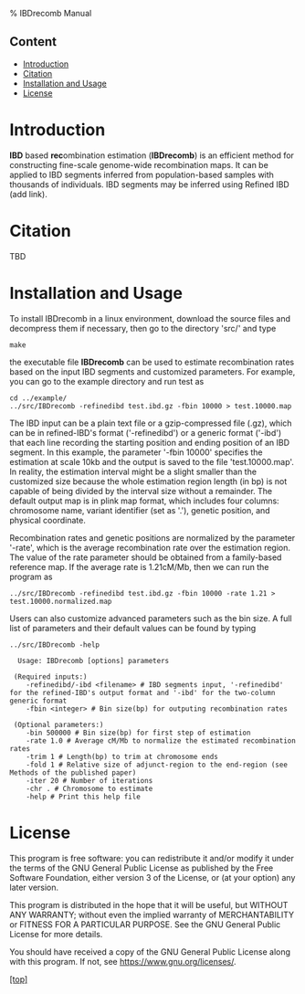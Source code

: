 % IBDrecomb Manual 

Content
-------

- [Introduction](#introduction)
- [Citation](#citation)
- [Installation and Usage](#installation-and-usage)
- [License](#license)

# Introduction

**IBD** based **rec**ombination estimation (**IBDrecomb**) is an efficient method for constructing fine-scale genome-wide recombination maps. 
It can be applied to IBD segments inferred from population-based samples with thousands of individuals. IBD segments may be inferred using Refined IBD (add link).

# Citation

TBD

# Installation and Usage

To install IBDrecomb in a linux environment, download the source files and decompress them if necessary, then go to the directory 'src/' and type
```
make
```
the executable file __IBDrecomb__ can be used to estimate recombination rates based on the input IBD segments and customized parameters.
For example, you can go to the example directory and run test as
```
cd ../example/
../src/IBDrecomb -refinedibd test.ibd.gz -fbin 10000 > test.10000.map
```
The IBD input can be a plain text file or a gzip-compressed file (.gz), which can be in refined-IBD's format ('-refinedibd') or a generic format ('-ibd') that each line recording the starting position and ending position of an IBD segment. 
In this example, the parameter '-fbin 10000' specifies the estimation at scale 10kb and the output is saved to the file 'test.10000.map'. 
In reality, the estimation interval might be a slight smaller than the customized size because the whole estimation region length (in bp) is not capable of being divided by the interval size without a remainder.
The default output map is in plink map format, which includes four columns: chromosome name, variant identifier (set as '.'), genetic position, and physical coordinate.

Recombination rates and genetic positions are normalized by the parameter '-rate', 
which is the average recombination rate over the estimation region. The value of the rate parameter should be obtained from a family-based reference map.
If the average rate is 1.21cM/Mb, then we can run the program as

```
../src/IBDrecomb -refinedibd test.ibd.gz -fbin 10000 -rate 1.21 > test.10000.normalized.map
```
 
Users can also customize advanced parameters such as the bin size. 
A full list of parameters and their default values can be found by typing 

```
../src/IBDrecomb -help

  Usage: IBDrecomb [options] parameters

 (Required inputs:)
 	-refinedibd/-ibd <filename>	# IBD segments input, '-refinedibd' for the refined-IBD's output format and '-ibd' for the two-column generic format
 	-fbin <integer> # Bin size(bp) for outputing recombination rates

 (Optional parameters:)
 	-bin 500000 # Bin size(bp) for first step of estimation
 	-rate 1.0 # Average cM/Mb to normalize the estimated recombination rates
 	-trim 1 # Length(bp) to trim at chromosome ends
 	-fold 1 # Relative size of adjunct-region to the end-region (see Methods of the published paper)
 	-iter 20 # Number of iterations 
	-chr . # Chromosome to estimate
	-help # Print this help file
```

# License

This program is free software: you can redistribute it and/or modify
it under the terms of the GNU General Public License as published by
the Free Software Foundation, either version 3 of the License, or
(at your option) any later version.

This program is distributed in the hope that it will be useful, but WITHOUT ANY WARRANTY;
without even the implied warranty of
MERCHANTABILITY or FITNESS FOR A PARTICULAR PURPOSE.
See the GNU General Public License for more details.

You should have received a copy of the GNU General Public License
along with this program.  If not, see <https://www.gnu.org/licenses/>.

[\[top\]](#content)
